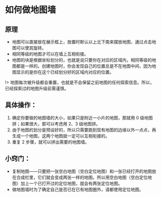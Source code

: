 <!-- community/creation/tutorialMapWall -->

# 如何做地图墙

## 原理
- 地图可以直接放在展示框上，放置时默认以上北下南来摆放地图，通过点击地图可以使其旋转。</br>
- 相同等级的地图才可以在墙上互相衔接。</br>
- 地图的块是根据坐标划分的，也就是说只要你在对应的区域内，相同等级的地图都是一样的。创建地图时，你会发现自己的位置总是不在地图中间，因为地图显示的是你在这个已经划分好的区域内对应的位置。

!> 地图每次被升级都会重置，也就是不会保留之前地图的任何探索信息。所以，已经探索过的地图升级前需谨慎。

## 具体操作： 
1. 确定你要做的地图墙的大小，如果只是附近一小片的地图，那就用 0 级地图拼；如果很大，那可以考虑用 2、3 级地图拼。
2. 由于地图的划分是预设好的，所以只需要跑到现有地图的边缘以外一点点，再生成一个地图，这两个地图就一定可以互相衔接的。
3. 重复 2 步骤，就可以拼出需要的地图墙。

## 小窍门：
- 复制地图——只要把一张空白地图（空白定位地图）和一张已经打开的地图放在合成栏里，它们就会变成两张一样的地图。所以用空白地图（空白定位地图）加上一个已打开过的定位地图，就会有两张定位地图。</br>
- 做地图墙时为了确定自己是否已在已有地图圈外，请都使用定位地图。
